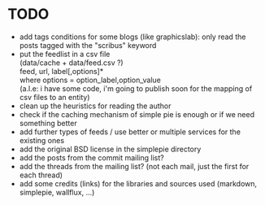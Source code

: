 # TODO

- add tags conditions for some blogs (like graphicslab): only read the posts tagged with the "scribus" keyword
- put the feedlist in a csv file<br>
  (data/cache + data/feed.csv ?)<br>
  feed, url, label[,options]*<br>
  where options = option_label,option_value<br>
  (a.l.e: i have some code, i'm going to publish soon for the mapping of csv files to an entity)
- clean up the heuristics for reading the author
- check if the caching mechanism of simple pie is enough or if we need something better
- add further types of feeds / use better or multiple services for the existing ones
- add the original BSD license in the simplepie directory
- add the posts from the commit mailing list?
- add the threads from the mailing list? (not each mail, just the first for each thread)
- add some credits (links) for the libraries and sources used (markdown, simplepie, wallflux, ...)
